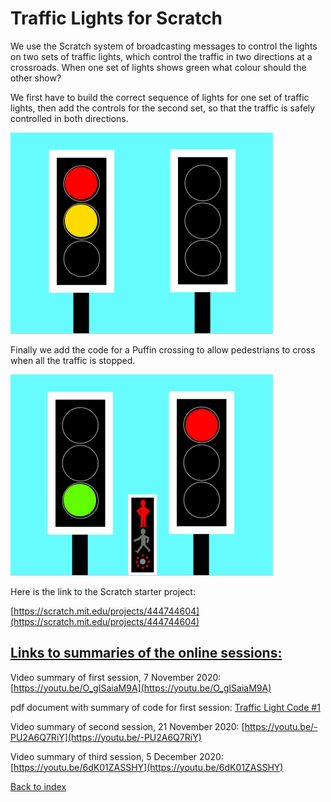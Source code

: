 # Traffic Lights for Scratch

We use the Scratch system of broadcasting messages to control the lights on two sets of traffic lights, which control the traffic in two directions at a crossroads. When one set of lights shows green what colour should the other show?

We first have to build the correct sequence of lights for one set of traffic lights, then add the controls for the second set, so that the traffic is safely controlled in both directions.

![trafficlights1](traffic_lights.png "Traffic Lights starter")

Finally we add the code for a Puffin crossing to allow pedestrians to cross when all the traffic is stopped.

![trafficlights2](traffic_lights2.png "Traffic Lights 2")

Here is the link to the Scratch starter project:

[https://scratch.mit.edu/projects/444744604](https://scratch.mit.edu/projects/444744604)

## <ins>Links to summaries of the online sessions:</ins>

Video summary of first session, 7 November 2020:  [https://youtu.be/O_gISaiaM9A](https://youtu.be/O_gISaiaM9A)

pdf document with summary of code for first session:  [Traffic Light Code #1](https://github.com/WokLibCodeClub/OnlineCodeclub/blob/master/CodeClub_Scratch_Traffic_Light_Code_%231.pdf)

Video summary of second session, 21 November 2020:  [https://youtu.be/-PU2A6Q7RiY](https://youtu.be/-PU2A6Q7RiY)

Video summary of third session, 5 December 2020:  [https://youtu.be/6dK01ZASSHY](https://youtu.be/6dK01ZASSHY)

[Back to index](README.md)
